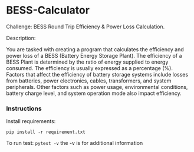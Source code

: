 # BESS-Calculator

Challenge: BESS Round Trip Efficiency
& Power Loss Calculation.



 



Description:



You are tasked with creating a program that
calculates the efficiency and power loss of a BESS (Battery Energy Storage Plant).
The efficiency of a BESS Plant is determined by the ratio of energy supplied to
energy consumed. The efficiency is usually expressed as a percentage (%). Factors
that affect the efficiency of battery storage systems include losses from
batteries, power electronics, cables, transformers, and system peripherals.
Other factors such as power usage, environmental conditions, battery charge
level, and system operation mode also impact efficiency.

### Instructions



Install requirements:

```pip install -r requirement.txt```


To run test:
```pytest -v``` the -v is for additional information 